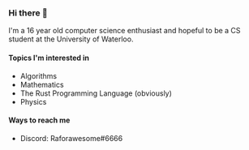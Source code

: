 ### Hi there 👋
I'm a 16 year old computer science enthusiast and hopeful to be a CS student at the University of Waterloo.

#### Topics I'm interested in
- Algorithms
- Mathematics
- The Rust Programming Language (obviously)
- Physics

#### Ways to reach me
- Discord: Raforawesome#6666
